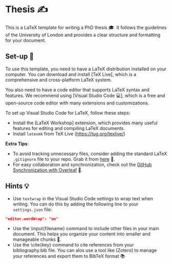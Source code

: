# Thesis ✍️

This is a LaTeX template for writing a PhD thesis 🎓. It follows the guidelines of the University of London and provides a clear structure and formatting for your document.

## Set-up 🔧

To use this template, you need to have a LaTeX distribution installed on your computer. You can download and install [TeX Live], which is a comprehensive and cross-platform LaTeX system.

You also need to have a code editor that supports LaTeX syntax and features. We recommend using [Visual Studio Code 💻], which is a free and open-source code editor with many extensions and customizations.

To set up Visual Studio Code for LaTeX, follow these steps:

- Install the [LaTeX Workshop] extension, which provides many useful features for editing and compiling LaTeX documents.
- Install `latexmk` from TeX Live (https://tug.org/texlive/)

**Extra Tips**: 
- To avoid tracking unnecessary files, consider adding the standard LaTeX `.gitignore` file to your repo. Grab it from [here](https://github.com/github/gitignore/blob/main/TeX.gitignore) 🚫.
- For easy collaboration and synchronization, check out the [GitHub Synchronization with Overleaf](https://www.overleaf.com/learn/how-to/GitHub_Synchronization) 🔄.

## Hints 💡

- Use `textwrap` in the Visual Studio Code settings to wrap text when writing. You can do this by adding the following line to your `settings.json` file:

```json
"editor.wordWrap": "on"
```

- Use the \input{filename} command to include other files in your main document. This helps you organize your content into smaller and manageable chunks 📄.
- Use the \cite{key} command to cite references from your bibliography.bib file. You can alos use a tool like [Zotero] to manage your references and export them to BibTeX format 📚
